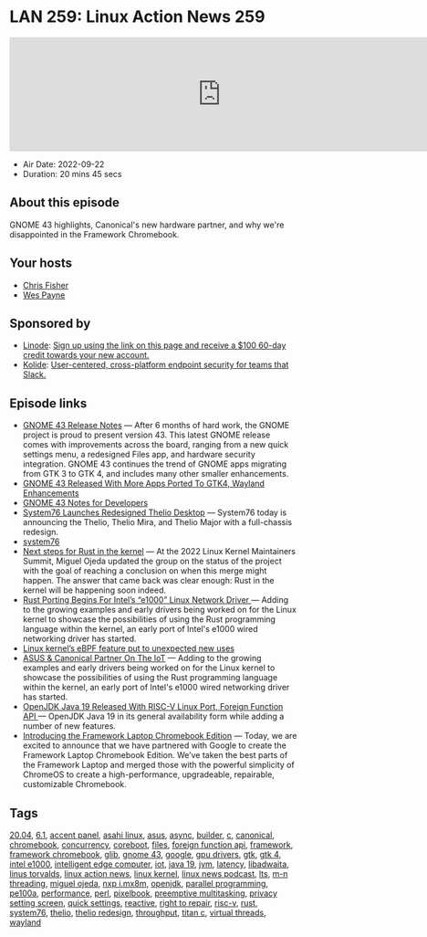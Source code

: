 # LAN 259: Linux Action News 259

<iframe src="https://player.fireside.fm/v2/DAcK9LdX+ZkqvxLIw?theme=dark" width="740" height="200" frameborder="0" scrolling="no"></iframe>

* Air Date: 2022-09-22
* Duration: 20 mins 45 secs

## About this episode

GNOME 43 highlights, Canonical's new hardware partner, and why we're disappointed in the Framework Chromebook.

## Your hosts
* [Chris Fisher](https://linuxactionnews.com/hosts/chris)
* [Wes Payne](https://linuxactionnews.com/hosts/wes)

## Sponsored by

  * [Linode](http://linode.com/lan): [Sign up using the link on this page and receive a $100 60-day credit towards your new account. ](http://linode.com/lan)
  * [Kolide](https://kolide.com/lan): [User-centered, cross-platform endpoint security for teams that Slack. ](https://kolide.com/lan)



## Episode links

  * [GNOME 43 Release Notes](https://release.gnome.org/43/ "GNOME 43 Release Notes") — After 6 months of hard work, the GNOME project is proud to present version 43. This latest GNOME release comes with improvements across the board, ranging from a new quick settings menu, a redesigned Files app, and hardware security integration. GNOME 43 continues the trend of GNOME apps migrating from GTK 3 to GTK 4, and includes many other smaller enhancements.
  * [GNOME 43 Released With More Apps Ported To GTK4, Wayland Enhancements ](https://www.phoronix.com/news/GNOME-43-Released "GNOME 43 Released With More Apps Ported To GTK4, Wayland Enhancements ")
  * [GNOME 43 Notes for Developers ](https://release.gnome.org/43/developers/index.html "GNOME 43 Notes for Developers ")
  * [System76 Launches Redesigned Thelio Desktop](https://www.phoronix.com/news/System76-Thelio-Overhaul "System76 Launches Redesigned Thelio Desktop") — System76 today is announcing the Thelio, Thelio Mira, and Thelio Major with a full-chassis redesign.
  * [system76](https://system76.com/desktops "system76")
  * [Next steps for Rust in the kernel](https://lwn.net/SubscriberLink/908347/da67a5162d1bc4a3/ "Next steps for Rust in the kernel") — At the 2022 Linux Kernel Maintainers Summit, Miguel Ojeda updated the group on the status of the project with the goal of reaching a conclusion on when this merge might happen. The answer that came back was clear enough: Rust in the kernel will be happening soon indeed.
  * [Rust Porting Begins For Intel’s “e1000” Linux Network Driver ](https://www.phoronix.com/news/Intel-e1000-Rust-Driver-WIP "Rust Porting Begins For Intel’s “e1000” Linux Network Driver ") — Adding to the growing examples and early drivers being worked on for the Linux kernel to showcase the possibilities of using the Rust programming language within the kernel, an early port of Intel's e1000 wired networking driver has started.
  * [Linux kernel’s eBPF feature put to unexpected new uses ](https://www.theregister.com/2022/09/14/linux_ebpf/ "Linux kernel’s eBPF feature put to unexpected new uses ")
  * [ASUS & Canonical Partner On The IoT](https://www.phoronix.com/news/ASUS-Canonical-IoT-Ubuntu "ASUS & Canonical Partner On The IoT") — Adding to the growing examples and early drivers being worked on for the Linux kernel to showcase the possibilities of using the Rust programming language within the kernel, an early port of Intel's e1000 wired networking driver has started.
  * [OpenJDK Java 19 Released With RISC-V Linux Port, Foreign Function API ](https://www.phoronix.com/news/OpenJDK-Java-19-Released "OpenJDK Java 19 Released With RISC-V Linux Port, Foreign Function API ") — OpenJDK Java 19 in its general availability form while adding a number of new features.
  * [Introducing the Framework Laptop Chromebook Edition](https://frame.work/fr/en/blog/introducing-the-framework-laptop-chromebook-edition "Introducing the Framework Laptop Chromebook Edition") — Today, we are excited to announce that we have partnered with Google to create the Framework Laptop Chromebook Edition. We’ve taken the best parts of the Framework Laptop and merged those with the powerful simplicity of ChromeOS to create a high-performance, upgradeable, repairable, customizable Chromebook. 



## Tags

[20.04](https://linuxactionnews.com/tags/20.04), [6.1](https://linuxactionnews.com/tags/6.1), [accent panel](https://linuxactionnews.com/tags/accent%20panel), [asahi linux](https://linuxactionnews.com/tags/asahi%20linux), [asus](https://linuxactionnews.com/tags/asus), [async](https://linuxactionnews.com/tags/async), [builder](https://linuxactionnews.com/tags/builder), [c](https://linuxactionnews.com/tags/c), [canonical](https://linuxactionnews.com/tags/canonical), [chromebook](https://linuxactionnews.com/tags/chromebook), [concurrency](https://linuxactionnews.com/tags/concurrency), [coreboot](https://linuxactionnews.com/tags/coreboot), [files](https://linuxactionnews.com/tags/files), [foreign function api](https://linuxactionnews.com/tags/foreign%20function%20api), [framework](https://linuxactionnews.com/tags/framework), [framework chromebook](https://linuxactionnews.com/tags/framework%20chromebook), [glib](https://linuxactionnews.com/tags/glib), [gnome 43](https://linuxactionnews.com/tags/gnome%2043), [google](https://linuxactionnews.com/tags/google), [gpu drivers](https://linuxactionnews.com/tags/gpu%20drivers), [gtk](https://linuxactionnews.com/tags/gtk), [gtk 4](https://linuxactionnews.com/tags/gtk%204), [intel e1000](https://linuxactionnews.com/tags/intel%20e1000), [intelligent edge computer](https://linuxactionnews.com/tags/intelligent%20edge%20computer), [iot](https://linuxactionnews.com/tags/iot), [java 19](https://linuxactionnews.com/tags/java%2019), [jvm](https://linuxactionnews.com/tags/jvm), [latency](https://linuxactionnews.com/tags/latency), [libadwaita](https://linuxactionnews.com/tags/libadwaita), [linus torvalds](https://linuxactionnews.com/tags/linus%20torvalds), [linux action news](https://linuxactionnews.com/tags/linux%20action%20news), [linux kernel](https://linuxactionnews.com/tags/linux%20kernel), [linux news podcast](https://linuxactionnews.com/tags/linux%20news%20podcast), [lts](https://linuxactionnews.com/tags/lts), [m-n threading](https://linuxactionnews.com/tags/m-n%20threading), [miguel ojeda](https://linuxactionnews.com/tags/miguel%20ojeda), [nxp i.mx8m](https://linuxactionnews.com/tags/nxp%20i.mx8m), [openjdk](https://linuxactionnews.com/tags/openjdk), [parallel programming](https://linuxactionnews.com/tags/parallel%20programming), [pe100a](https://linuxactionnews.com/tags/pe100a), [performance](https://linuxactionnews.com/tags/performance), [perl](https://linuxactionnews.com/tags/perl), [pixelbook](https://linuxactionnews.com/tags/pixelbook), [preemptive multitasking](https://linuxactionnews.com/tags/preemptive%20multitasking), [privacy setting screen](https://linuxactionnews.com/tags/privacy%20setting%20screen), [quick settings](https://linuxactionnews.com/tags/quick%20settings), [reactive](https://linuxactionnews.com/tags/reactive), [right to repair](https://linuxactionnews.com/tags/right%20to%20repair), [risc-v](https://linuxactionnews.com/tags/risc-v), [rust](https://linuxactionnews.com/tags/rust), [system76](https://linuxactionnews.com/tags/system76), [thelio](https://linuxactionnews.com/tags/thelio), [thelio redesign](https://linuxactionnews.com/tags/thelio%20redesign), [throughput](https://linuxactionnews.com/tags/throughput), [titan c](https://linuxactionnews.com/tags/titan%20c), [virtual threads](https://linuxactionnews.com/tags/virtual%20threads), [wayland](https://linuxactionnews.com/tags/wayland)